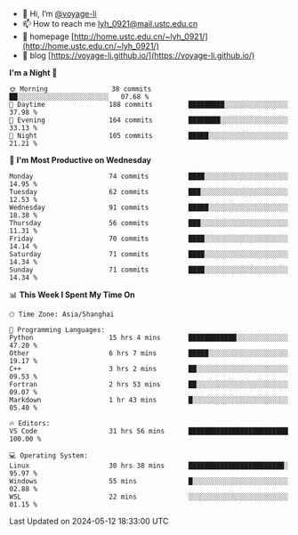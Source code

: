 - 👋 Hi, I’m [@voyage-li](https://github.com/voyage-li/)
- 📫 How to reach me [lyh_0921@mail.ustc.edu.cn](mailto:lyh_0921@mail.ustc.edu.cn)
- 👯 homepage [http://home.ustc.edu.cn/~lyh_0921/](http://home.ustc.edu.cn/~lyh_0921/)
- 🥤 blog [https://voyage-li.github.io/](https://voyage-li.github.io/)

<!--START_SECTION:waka-->
**I'm a Night 🦉** 

```text
🌞 Morning                38 commits          ██░░░░░░░░░░░░░░░░░░░░░░░   07.68 % 
🌆 Daytime                188 commits         █████████░░░░░░░░░░░░░░░░   37.98 % 
🌃 Evening                164 commits         ████████░░░░░░░░░░░░░░░░░   33.13 % 
🌙 Night                  105 commits         █████░░░░░░░░░░░░░░░░░░░░   21.21 % 
```
📅 **I'm Most Productive on Wednesday** 

```text
Monday                   74 commits          ████░░░░░░░░░░░░░░░░░░░░░   14.95 % 
Tuesday                  62 commits          ███░░░░░░░░░░░░░░░░░░░░░░   12.53 % 
Wednesday                91 commits          █████░░░░░░░░░░░░░░░░░░░░   18.38 % 
Thursday                 56 commits          ███░░░░░░░░░░░░░░░░░░░░░░   11.31 % 
Friday                   70 commits          ████░░░░░░░░░░░░░░░░░░░░░   14.14 % 
Saturday                 71 commits          ████░░░░░░░░░░░░░░░░░░░░░   14.34 % 
Sunday                   71 commits          ████░░░░░░░░░░░░░░░░░░░░░   14.34 % 
```


📊 **This Week I Spent My Time On** 

```text
🕑︎ Time Zone: Asia/Shanghai

💬 Programming Languages: 
Python                   15 hrs 4 mins       ████████████░░░░░░░░░░░░░   47.20 % 
Other                    6 hrs 7 mins        █████░░░░░░░░░░░░░░░░░░░░   19.17 % 
C++                      3 hrs 2 mins        ██░░░░░░░░░░░░░░░░░░░░░░░   09.53 % 
Fortran                  2 hrs 53 mins       ██░░░░░░░░░░░░░░░░░░░░░░░   09.07 % 
Markdown                 1 hr 43 mins        █░░░░░░░░░░░░░░░░░░░░░░░░   05.40 % 

🔥 Editors: 
VS Code                  31 hrs 56 mins      █████████████████████████   100.00 % 

💻 Operating System: 
Linux                    30 hrs 38 mins      ████████████████████████░   95.97 % 
Windows                  55 mins             █░░░░░░░░░░░░░░░░░░░░░░░░   02.88 % 
WSL                      22 mins             ░░░░░░░░░░░░░░░░░░░░░░░░░   01.15 % 
```


 Last Updated on 2024-05-12 18:33:00 UTC
<!--END_SECTION:waka-->